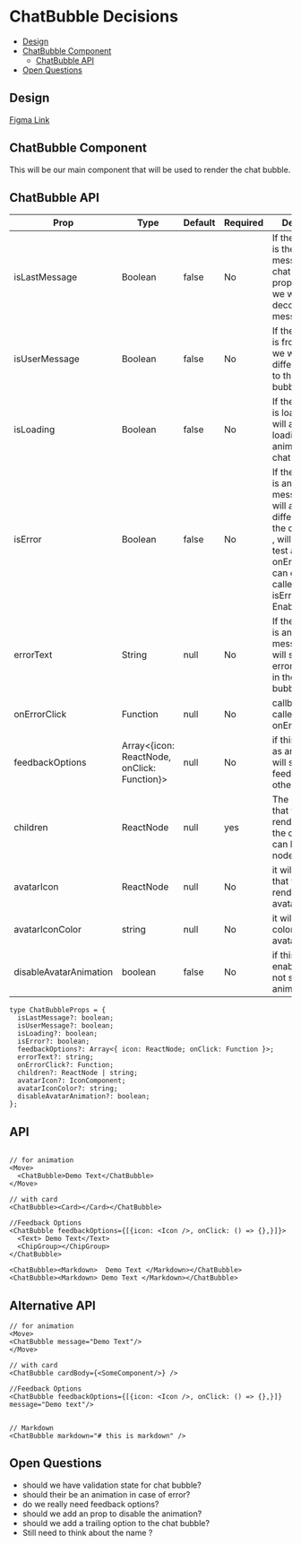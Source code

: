 # ChatBubble Decisions

- [Design](#design)
- [ChatBubble Component](#ChatBubble-component)
  - [ChatBubble API](#ChatBubble-api)
- [Open Questions](#open-questions)

## Design

[Figma Link](https://www.figma.com/design/jubmQL9Z8V7881ayUD95ps/Blade-DSL?node-id=100413-32686&t=n9A7LztwEkIsly3v-0)

## ChatBubble Component

This will be our main component that will be used to render the chat bubble.

## ChatBubble API

| Prop                   | Type                                        | Default | Required | Description                                                                                                                                                     |
| ---------------------- | ------------------------------------------- | ------- | -------- | --------------------------------------------------------------------------------------------------------------------------------------------------------------- |
| isLastMessage          | Boolean                                     | false   | No       | If the message is the last message in the chat and if this prop is enabled we will add decorations messageBubble                                                |
| isUserMessage          | Boolean                                     | false   | No       | If the message is from the user, we will add a different styles to the chat bubble                                                                              |
| isLoading              | Boolean                                     | false   | No       | If the message is loading, we will add a loading animation to the chat bubble                                                                                   |
| isError                | Boolean                                     | false   | No       | If the message is an error message, we will add a different style to the chat bubble , will show error test and onErrorClick can only be called when isError is Enabled |
| errorText              | String                                      | null    | No       | If the message is an error message, we will show the error message in the chat bubble                                                                                   |
| onErrorClick           | Function                                    | null    | No       | callback to be called onErrorClick                                                                                                                              |
| feedbackOptions        | Array<{icon: ReactNode, onClick: Function}> | null    | No       | if this is passed as an array, we will show feedbacOptions, otherwise not                                                                                       |
| children               | ReactNode                                   | null    | yes      | The children that will be rendered inside the chat bubble. can be react node or a string                                                                        |
| avatarIcon             | ReactNode                                   | null    | No       | it will be an Icon that will be rendered inside avatar                                                                                                          |
| avatarIconColor        | string                                      | null    | No       | it will be the color of the avatarIcon                                                                                                                          |
| disableAvatarAnimation | boolean                                     | false   | No       | if this is enabled, we will not show the animation                                                                                                              |

```tsx
type ChatBubbleProps = {
  isLastMessage?: boolean;
  isUserMessage?: boolean;
  isLoading?: boolean;
  isError?: boolean;
  feedbackOptions?: Array<{ icon: ReactNode; onClick: Function }>;
  errorText?: string;
  onErrorClick?: Function;
  children?: ReactNode | string;
  avatarIcon?: IconComponent;
  avatarIconColor?: string;
  disableAvatarAnimation?: boolean;
};
```

## API

```tsx

// for animation
<Move>
  <ChatBubble>Demo Text</ChatBubble>
</Move>

// with card
<ChatBubble><Card></Card></ChatBubble>

//Feedback Options
<ChatBubble feedbackOptions={[{icon: <Icon />, onClick: () => {},}]}>
  <Text> Demo Text</Text>
  <ChipGroup></ChipGroup>
</ChatBubble>

<ChatBubble><Markdown>  Demo Text </Markdown></ChatBubble>
<ChatBubble><Markdown> Demo Text </Markdown></ChatBubble>
```

## Alternative API

```tsx
// for animation
<Move>
<ChatBubble message="Demo Text"/>
</Move>

// with card
<ChatBubble cardBody={<SomeComponent/>} />

//Feedback Options
<ChatBubble feedbackOptions={[{icon: <Icon />, onClick: () => {},}]} message="Demo text"/>


// Markdown
<ChatBubble markdown="# this is markdown" />
```

## Open Questions

- should we have validation state for chat bubble?
- should their be an animation in case of error?
- do we really need feedback options?
- should we add an prop to disable the animation?
- should we add a trailing option to the chat bubble?
- Still need to think about the name ?
